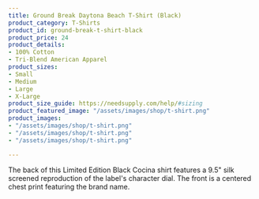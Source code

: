 ```yaml
---
title: Ground Break Daytona Beach T-Shirt (Black)
product_category: T-Shirts
product_id: ground-break-t-shirt-black
product_price: 24
product_details:
- 100% Cotton
- Tri-Blend American Apparel
product_sizes:
- Small
- Medium
- Large
- X-Large
product_size_guide: https://needsupply.com/help/#sizing
product_featured_image: "/assets/images/shop/t-shirt.png"
product_images:
- "/assets/images/shop/t-shirt.png"
- "/assets/images/shop/t-shirt.png"
- "/assets/images/shop/t-shirt.png"

---
```

The back of this Limited Edition Black Cocina shirt features a 9.5" silk screened reproduction of the label's character dial. The front is a centered chest print featuring the brand name.
